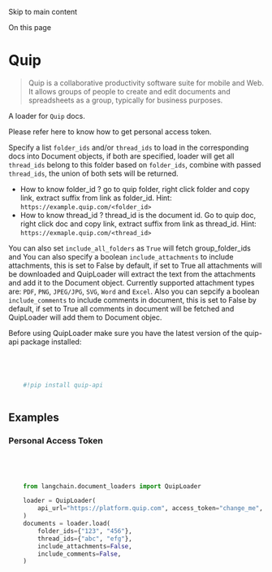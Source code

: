 

Skip to main content

On this page

# Quip

> Quip is a collaborative productivity software suite for mobile and Web. It allows groups of people to create and edit documents and spreadsheets as a group, typically for business purposes.

A loader for `Quip` docs.

Please refer here to know how to get personal access token.

Specify a list `folder_ids` and/or `thread_ids` to load in the corresponding docs into Document objects, if both are specified, loader will get all `thread_ids` belong to this folder based on
`folder_ids`, combine with passed `thread_ids`, the union of both sets will be returned.

  * How to know folder_id ? go to quip folder, right click folder and copy link, extract suffix from link as folder_id. Hint: `https://example.quip.com/<folder_id>`
  * How to know thread_id ? thread_id is the document id. Go to quip doc, right click doc and copy link, extract suffix from link as thread_id. Hint: `https://exmaple.quip.com/<thread_id>`

You can also set `include_all_folders` as `True` will fetch group_folder_ids and You can also specify a boolean `include_attachments` to include attachments, this is set to False by default, if set to
True all attachments will be downloaded and QuipLoader will extract the text from the attachments and add it to the Document object. Currently supported attachment types are: `PDF`, `PNG`, `JPEG/JPG`,
`SVG`, `Word` and `Excel`. Also you can sepcify a boolean `include_comments` to include comments in document, this is set to False by default, if set to True all comments in document will be fetched
and QuipLoader will add them to Document objec.

Before using QuipLoader make sure you have the latest version of the quip-api package installed:

```python




    #!pip install quip-api



```


## Examples​

### Personal Access Token​

```python




    from langchain.document_loaders import QuipLoader

    loader = QuipLoader(
        api_url="https://platform.quip.com", access_token="change_me", request_timeout=60
    )
    documents = loader.load(
        folder_ids={"123", "456"},
        thread_ids={"abc", "efg"},
        include_attachments=False,
        include_comments=False,
    )



```
